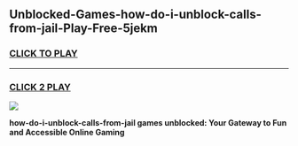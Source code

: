 
## Unblocked-Games-how-do-i-unblock-calls-from-jail-Play-Free-5jekm
<h3>
<a href="https://premium76.site?title=how-do-i-unblock-calls-from-jail&ref=23A">CLICK TO PLAY</a></h3>
<hr>

<h3>
<a href="https://premium76.site?title=how-do-i-unblock-calls-from-jail&ref=23A">CLICK 2 PLAY</a>
  
</h3>

<a href="https://premium76.site?title=how-do-i-unblock-calls-from-jail&ref=23A"><img src="https://clearcache.store/games.png"></a>


**how-do-i-unblock-calls-from-jail games unblocked: Your Gateway to Fun and Accessible Online Gaming**
